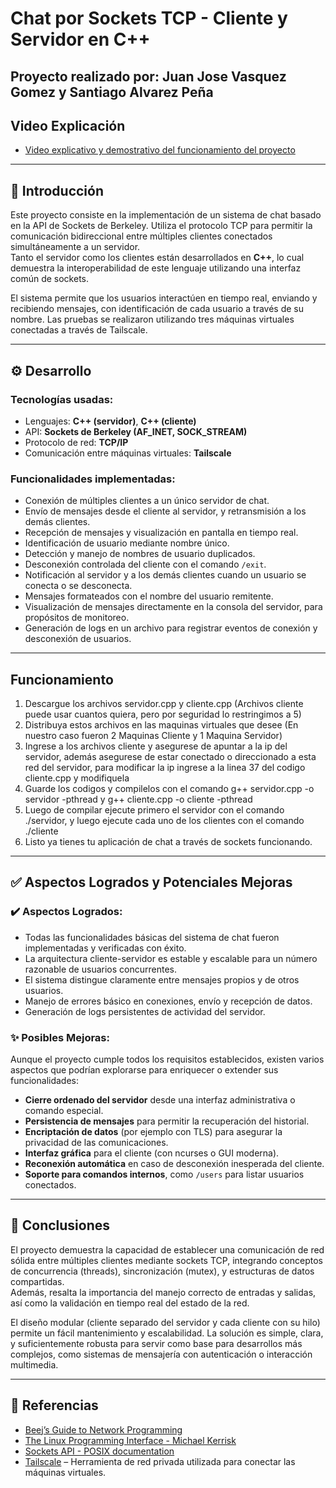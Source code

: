 # Chat por Sockets TCP - Cliente y Servidor en C++

## Proyecto realizado por: Juan Jose Vasquez Gomez y Santiago Alvarez Peña

## Video Explicación

- [Video explicativo y demostrativo del funcionamiento del proyecto](https://drive.google.com/file/d/1Kr6AtPX-kUrROCMsr9KEXbfkC2H8ee9o/view?usp=sharing)

---

## 🧹 Introducción

Este proyecto consiste en la implementación de un sistema de chat basado en la API de Sockets de Berkeley. Utiliza el protocolo TCP para permitir la comunicación bidireccional entre múltiples clientes conectados simultáneamente a un servidor.  
Tanto el servidor como los clientes están desarrollados en **C++**, lo cual demuestra la interoperabilidad de este lenguaje utilizando una interfaz común de sockets.

El sistema permite que los usuarios interactúen en tiempo real, enviando y recibiendo mensajes, con identificación de cada usuario a través de su nombre. Las pruebas se realizaron utilizando tres máquinas virtuales conectadas a través de Tailscale.

---

## ⚙️ Desarrollo

### Tecnologías usadas:
- Lenguajes: **C++ (servidor)**, **C++ (cliente)**
- API: **Sockets de Berkeley (AF_INET, SOCK_STREAM)**
- Protocolo de red: **TCP/IP**
- Comunicación entre máquinas virtuales: **Tailscale**

### Funcionalidades implementadas:
- Conexión de múltiples clientes a un único servidor de chat.
- Envío de mensajes desde el cliente al servidor, y retransmisión a los demás clientes.
- Recepción de mensajes y visualización en pantalla en tiempo real.
- Identificación de usuario mediante nombre único.
- Detección y manejo de nombres de usuario duplicados.
- Desconexión controlada del cliente con el comando `/exit`.
- Notificación al servidor y a los demás clientes cuando un usuario se conecta o se desconecta.
- Mensajes formateados con el nombre del usuario remitente.
- Visualización de mensajes directamente en la consola del servidor, para propósitos de monitoreo.
- Generación de logs en un archivo para registrar eventos de conexión y desconexión de usuarios.

---
## Funcionamiento

1. Descargue los archivos servidor.cpp y cliente.cpp (Archivos cliente puede usar cuantos quiera, pero por seguridad lo restringimos a 5)
2. Distribuya estos archivos en las maquinas virtuales que desee (En nuestro caso fueron 2 Maquinas Cliente y 1 Maquina Servidor)
3. Ingrese a los archivos cliente y asegurese de apuntar a la ip del servidor, además asegurese de estar conectado o direccionado a esta red del servidor, para modificar la ip ingrese a la linea 37 del codigo cliente.cpp y modifiquela
4. Guarde los codigos y compilelos con el comando g++ servidor.cpp -o servidor -pthread y g++ cliente.cpp -o cliente -pthread
5. Luego de compilar ejecute primero el servidor con el comando ./servidor, y luego ejecute cada uno de los clientes con el comando ./cliente
6. Listo ya tienes tu aplicación de chat a través de sockets funcionando.

---

## ✅ Aspectos Logrados y Potenciales Mejoras

### ✔️ Aspectos Logrados:
- Todas las funcionalidades básicas del sistema de chat fueron implementadas y verificadas con éxito.
- La arquitectura cliente-servidor es estable y escalable para un número razonable de usuarios concurrentes.
- El sistema distingue claramente entre mensajes propios y de otros usuarios.
- Manejo de errores básico en conexiones, envío y recepción de datos.
- Generación de logs persistentes de actividad del servidor.

### ✨ Posibles Mejoras:
Aunque el proyecto cumple todos los requisitos establecidos, existen varios aspectos que podrían explorarse para enriquecer o extender sus funcionalidades:
- **Cierre ordenado del servidor** desde una interfaz administrativa o comando especial.
- **Persistencia de mensajes** para permitir la recuperación del historial.
- **Encriptación de datos** (por ejemplo con TLS) para asegurar la privacidad de las comunicaciones.
- **Interfaz gráfica** para el cliente (con ncurses o GUI moderna).
- **Reconexión automática** en caso de desconexión inesperada del cliente.
- **Soporte para comandos internos**, como `/users` para listar usuarios conectados.

---

## 🧠 Conclusiones

El proyecto demuestra la capacidad de establecer una comunicación de red sólida entre múltiples clientes mediante sockets TCP, integrando conceptos de concurrencia (threads), sincronización (mutex), y estructuras de datos compartidas.  
Además, resalta la importancia del manejo correcto de entradas y salidas, así como la validación en tiempo real del estado de la red.

El diseño modular (cliente separado del servidor y cada cliente con su hilo) permite un fácil mantenimiento y escalabilidad. La solución es simple, clara, y suficientemente robusta para servir como base para desarrollos más complejos, como sistemas de mensajería con autenticación o interacción multimedia.

---

## 🔗 Referencias

- [Beej’s Guide to Network Programming](https://beej.us/guide/bgnet/)
- [The Linux Programming Interface - Michael Kerrisk](https://man7.org/tlpi/)
- [Sockets API - POSIX documentation](https://pubs.opengroup.org/onlinepubs/9699919799/)
- [Tailscale](https://tailscale.com/) – Herramienta de red privada utilizada para conectar las máquinas virtuales.

